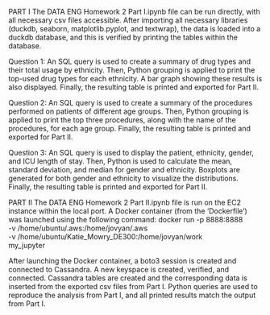 PART I 
The DATA ENG Homework 2 Part I.ipynb file can be run directly, with all necessary csv files accessible. After importing all necessary libraries (duckdb, seaborn, matplotlib.pyplot, and textwrap), the data is loaded into a duckdb database, and this is verified by printing the tables within the database.

Question 1: An SQL query is used to create a summary of drug types and their total usage by ethnicity. Then, Python grouping is applied to print the top-used drug types for each ethnicity. A bar graph showing these results is also displayed. Finally, the resulting table is printed and exported for Part II.  

Question 2: An SQL query is used to create a summary of the procedures performed on patients of different age groups. Then, Python grouping is applied to print the top three procedures, along with the name of the procedures, for each age group. Finally, the resulting table is printed and exported for Part II.  

Question 3: An SQL query is used to display the patient, ethnicity, gender, and ICU length of stay. Then, Python is used to calculate the mean, standard deviation, and median for gender and ethnicity. Boxplots are generated for both gender and ethnicity to visualize the distributions. Finally, the resulting table is printed and exported for Part II.  

PART II
The DATA ENG Homework 2 Part II.ipynb file is run on the EC2 instance within the local port. A Docker container (from the ‘Dockerfile’) was launched using the following command: 
docker run -p 8888:8888 \
  -v /home/ubuntu/.aws:/home/jovyan/.aws \
  -v /home/ubuntu/Katie_Mowry_DE300:/home/jovyan/work \
  my_jupyter

After launching the Docker container, a boto3 session is created and connected to Cassandra. A new keyspace is created, verified, and connected. Cassandra tables are created and the corresponding data is inserted from the exported csv files from Part I. Python queries are used to reproduce the analysis from Part I, and all printed results match the output from Part I.
